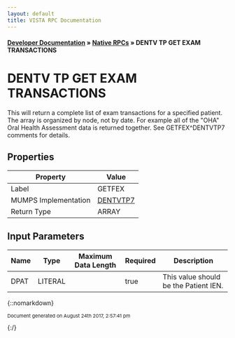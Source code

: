 ```yaml
---
layout: default
title: VISTA RPC Documentation
---
```


#### [Developer Documentation](../index) &#187; [Native RPCs](TableOfContents) &#187; DENTV TP GET EXAM TRANSACTIONS<br/>
# DENTV TP GET EXAM TRANSACTIONS

This will return a complete list of exam transactions for a specified patient. The array is organized by node, not by date. For example all of the "OHA" Oral Health Assessment data is returned together. See GETFEX^DENTVTP7 comments for details.

## Properties

Property | Value
--- | ---
Label | GETFEX
MUMPS Implementation | [DENTVTP7](http://code.osehra.org/dox/Routine_DENTVTP7_source.html)
Return Type | ARRAY


## Input Parameters

Name | Type | Maximum Data Length | Required | Description
--- | --- | --- | --- | ---
DPAT | LITERAL |  | true | This value should be the Patient IEN.



{::nomarkdown} <br/><p style="font-size: 11px">Document generated on August 24th 2017, 2:57:41 pm</p>{:/}